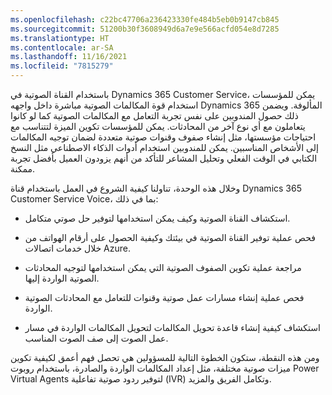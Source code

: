 ```yaml
---
ms.openlocfilehash: c22bc47706a236423330fe484b5eb0b9147cb845
ms.sourcegitcommit: 51200b30f3608949d6a7e9e566acfd054e8d7285
ms.translationtype: HT
ms.contentlocale: ar-SA
ms.lasthandoff: 11/16/2021
ms.locfileid: "7815279"
---
```

باستخدام القناة الصوتية في Dynamics 365 Customer Service، يمكن للمؤسسات استخدام قوة المكالمات الصوتية مباشرة داخل واجهه Dynamics 365 المألوفة. ويضمن ذلك حصول المندوبين على نفس تجربة التعامل مع المكالمات الصوتية كما لو كانوا يتعاملون مع أي نوع آخر من المحادثات. يمكن للمؤسسات تكوين الميزة لتتناسب مع احتياجات مؤسستها، مثل إنشاء صفوف وقنوات صوتية متعددة لضمان توجيه المكالمات إلى الأشخاص المناسبين. يمكن للمندوبين استخدام أدوات الذكاء الاصطناعي مثل النسخ الكتابي في الوقت الفعلي وتحليل المشاعر للتأكد من أنهم يزودون العميل بأفضل تجربة ممكنة.

وخلال هذه الوحدة، تناولنا كيفية الشروع في العمل باستخدام قناة Dynamics 365 Customer Service Voice، بما في ذلك:

-   استكشاف القناة الصوتية وكيف يمكن استخدامها لتوفير حل صوتي متكامل.

-   فحص عملية توفير القناة الصوتية في بيئتك وكيفية الحصول على أرقام الهواتف من خلال خدمات اتصالات Azure.

-   مراجعة عملية تكوين الصفوف الصوتية التي يمكن استخدامها لتوجيه المحادثات الصوتية الواردة إليها.

-   فحص عملية إنشاء مسارات عمل صوتية وقنوات للتعامل مع المحادثات الصوتية الواردة.

-   استكشاف كيفية إنشاء قاعدة تحويل المكالمات لتحويل المكالمات الواردة في مسار عمل الصوت إلى صف الصوت المناسب.

ومن هذه النقطة، ستكون الخطوة التالية للمسؤولين هي تحصل فهم أعمق لكيفية تكوين ميزات صوتية مختلفة، مثل إعداد المكالمات الواردة والصادرة، باستخدام روبوت Power Virtual Agents لتوفير ردود صوتية تفاعلية (IVR) وتكامل الفريق والمزيد.
